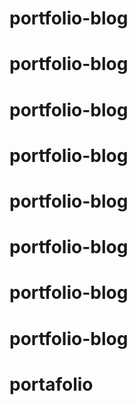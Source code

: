 # portfolio-blog
# portfolio-blog
# portfolio-blog
# portfolio-blog
# portfolio-blog
# portfolio-blog
# portfolio-blog
# portfolio-blog
# portafolio

